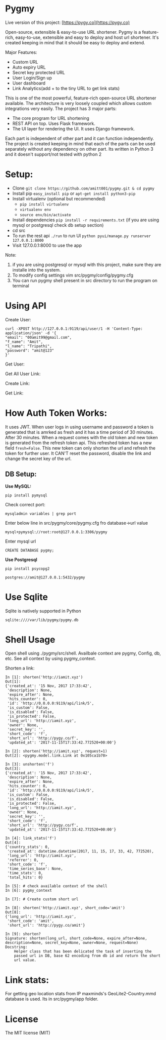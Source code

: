 Pygmy
=====

Live version of this project: [https://pygy.co](https://pygy.co)

Open-source, extensible & easy-to-use URL shortener. Pygmy is a feature-rich, easy-to-use, extensible and easy to deploy and host url shortener. It's created keeping in mind that it should be easy to deploy and extend.

Major Features:
- Custom URL
- Auto expiry URL
- Secret key protected URL
- User Login/Sign up
- User dashboard
- Link Analytics(add + to the tiny URL to get link stats)

This is one of the most powerful, feature-rich open-source URL shortener available. The architecture is very loosely coupled which allows custom integrations very easily.
The project has 3 major parts:
- The core program for URL shortening
- REST API on top. Uses Flask framework.
- The UI layer for rendering the UI. It uses Django framework.

Each part is independent of other part and it can function independently. The project is created keeping in mind that each of the parts can be used separately without any dependency on other part.
Its written in Python 3 and it doesn't support/not tested with python 2

Setup:
======

- Clone `git clone https://github.com/amitt001/pygmy.git & cd pygmy`
- Install pip `easy_install pip` or `apt-get install python3-pip`
- Install virtualenv (optional but recommended)
    - `pip install virtualenv`
    - `virtualenv env`
    - `source env/bin/activate`
- Install dependencies `pip install -r requirements.txt` (if you are using mysql or postgresql check db setup section)
- cd src
- To run the rest api `./run` to run UI `python pyui/manage.py runserver 127.0.0.1:8000`
- Visit 127.0.0.1:8000 to use the app

Note:
1. if you are using postgresql or mysql with this project, make sure they are installe into the system.
2. To modify config settings vim src/pygmy/config/pygmy.cfg
3. You can run pygmy shell present in src directory to run the program on terminal


Using API
=========

Create User:

    curl -XPOST http://127.0.0.1:9119/api/user/1 -H 'Content-Type: application/json' -d '{
    "email": "00amit99@gmail.com",
    "f_name": "Amit",
    "l_name": "Tripathi",
    "password": "amit@123"
    }'


Get User:

Get All User Link:

Create Link:

Get Link:

How Auth Token Works:
=====================

It uses JWT. When user logs in using username and password a token is generated that is amrked as fresh and it has a time period of 30 minutes. After 30 minutes. When a request comes with the old token and new token is generated from the refresh token api. This refreshed token has a new field `fresh=False`. This new token can only shorten the url and refresh the token for further user. It CAN'T reset the password, disable the link and change the secret key of the url.

DB Setup:
---------

**Use MySQL:**

`pip install pymysql`

Check correct port:

`mysqladmin variables | grep port`

Enter below line in src/pygmy/core/pygmy.cfg fro database->url value

`mysql+pymysql://root:root@127.0.0.1:3306/pygmy`

Enter mysql url

`CREATE DATABASE pygmy;`


**Use Postgresql**

`pip install psycopg2`

`postgres://amit@127.0.0.1:5432/pygmy`

Use Sqlite
==========

Sqlite is natively supported in Python

`sqlite:////var/lib/pygmy/pygmy.db`

Shell Usage
===========

Open shell using ./pygmy/src/shell. Availbale context are pygmy, Config, db, etc. See all context by using pygmy_context.

Shorten a link:

```
In [1]: shorten('http://iamit.xyz')
Out[1]:
{'created_at': '15 Nov, 2017 17:33:42',
 'description': None,
 'expire_after': None,
 'hits_counter': 0,
 'id': 'http://0.0.0.0:9119/api/link/5',
 'is_custom': False,
 'is_disabled': False,
 'is_protected': False,
 'long_url': 'http://iamit.xyz',
 'owner': None,
 'secret_key': '',
 'short_code': 'f',
 'short_url': 'http://pygy.co/f',
 'updated_at': '2017-11-15T17:33:42.772520+00:00'}

In [2]: shorten('http://iamit.xyz', request=1)
Out[2]: <pygmy.model.link.Link at 0x105ca1b70>

In [3]: unshorten('f')
Out[3]:
{'created_at': '15 Nov, 2017 17:33:42',
 'description': None,
 'expire_after': None,
 'hits_counter': 0,
 'id': 'http://0.0.0.0:9119/api/link/5',
 'is_custom': False,
 'is_disabled': False,
 'is_protected': False,
 'long_url': 'http://iamit.xyz',
 'owner': None,
 'secret_key': '',
 'short_code': 'f',
 'short_url': 'http://pygy.co/f',
 'updated_at': '2017-11-15T17:33:42.772520+00:00'}

In [4]: link_stats('f')
Out[4]:
{'country_stats': 0,
 'created_at': datetime.datetime(2017, 11, 15, 17, 33, 42, 772520),
 'long_url': 'http://iamit.xyz',
 'referrer': 0,
 'short_code': 'f',
 'time_series_base': None,
 'time_stats': 0,
 'total_hits': 0}

In [5]: # check available context of the shell
In [6]: pygmy_context

In [7]: # Create custom short url

In [8]: shorten('http://iamit.xyz', short_code='amit')
Out[8]:
{'long_url': 'http://iamit.xyz',
 'short_code': 'amit',
 'short_url': 'http://pygy.co/amit'}

In [9]: shorten?
Signature: shorten(long_url, short_code=None, expire_after=None, description=None, secret_key=None, owner=None, request=None)
Docstring:
    Helper class that has been delicated the task of inserting the
    passed url in DB, base 62 encoding from db id and return the short
    url value.
```

Link stats:
===========

For getting geo location stats from IP maxminds's GeoLite2-Country.mmd database is used. Its in src/pygmy/app folder.

License
=======

The MIT license (MIT)